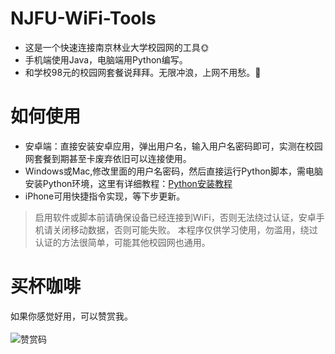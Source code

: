 # NJFU-WiFi-Tools
- 这是一个快速连接南京林业大学校园网的工具🌞
- 手机端使用Java，电脑端用Python编写。
- 和学校98元的校园网套餐说拜拜。无限冲浪，上网不用愁。🎉
# 如何使用
- 安卓端：直接安装安卓应用，弹出用户名，输入用户名密码即可，实测在校园网套餐到期甚至卡废弃依旧可以连接使用。
- Windows或Mac,修改里面的用户名密码，然后直接运行Python脚本，需电脑安装Python环境，这里有详细教程：[Python安装教程](https://blog.csdn.net/weixin_46671572/article/details/125021461)
- iPhone可用快捷指令实现，等下步更新。
> 启用软件或脚本前请确保设备已经连接到WiFi，否则无法绕过认证，安卓手机请关闭移动数据，否则可能失败。
> 本程序仅供学习使用，勿滥用，绕过认证的方法很简单，可能其他校园网也通用。
# 买杯咖啡
如果你感觉好用，可以赞赏我。</br>
</br>
![赞赏码](https://cdn.staticaly.com/gh/Sunhaha520/picx-images-hosting@master/038e2afa71547ec00b34b11de832314.6dtujh0jsjo0.webp)

